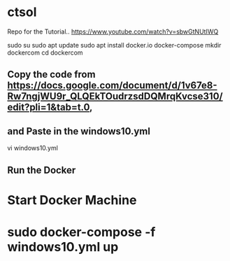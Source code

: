 # ctsol
Repo for the Tutorial.. https://www.youtube.com/watch?v=sbwGtNUtIWQ

sudo su
sudo apt update
sudo apt install docker.io docker-compose
mkdir dockercom
cd dockercom
## Copy the code from https://docs.google.com/document/d/1v67e8-Rw7ngjWU9r_QLQEkTOudrzsdDQMrqKvcse310/edit?pli=1&tab=t.0,
## and Paste in the windows10.yml
vi windows10.yml

## Run the Docker
# Start Docker Machine
# sudo docker-compose -f windows10.yml up
